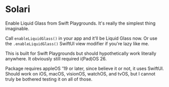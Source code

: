 # Solari
Enable Liquid Glass from Swift Playgrounds. It's really the simplest thing imaginable.

Call `enableLiquidGlass()` in your app and it'll be Liquid Glass now. Or use the `.enableLiquidGlass()` SwiftUI view modifier if you're lazy like me. 

This is built for Swift Playgrounds but should hypothetically work literally anywhere. It obviously still required i(Pad)OS 26.

Package requires appleOS '19 or later, since believe it or not, it uses SwiftUI. Should work on iOS, macOS, visionOS, watchOS, and tvOS, but I cannot truly be bothered testing it on all of those.